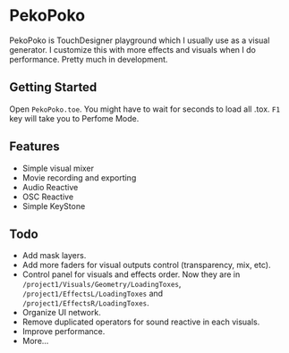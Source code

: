 # PekoPoko

PekoPoko is TouchDesigner playground which I usually use as a visual generator. I customize this with more effects and visuals when I do performance. Pretty much in development.

## Getting Started
Open `PekoPoko.toe`. You might have to wait for seconds to load all .tox.
`F1` key will take you to Perfome Mode.

## Features
* Simple visual mixer
* Movie recording and exporting 
* Audio Reactive
* OSC Reactive
* Simple KeyStone

## Todo
* Add mask layers.
* Add more faders for visual outputs control (transparency, mix, etc).
* Control panel for visuals and effects order. Now they are in `/project1/Visuals/Geometry/LoadingToxes`, `/project1/EffectsL/LoadingToxes` and `/project1/EffectsR/LoadingToxes`.
* Organize UI network.
* Remove duplicated operators for sound reactive in each visuals.
* Improve performance.
* More...
